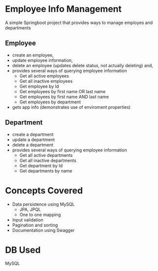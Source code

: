# Employee Info Management
A simple Springboot project that provides ways to manage employes and departments
## Employee
- create an employee,
- update employee information,
- delete an employee (updates delete status, not actually deleting) and,
- provides several ways of querying employee information
  - Get all active employees
  - Get all inactive employees
  - Get employee by Id
  - Get employees by first name OR last name
  - Get employees by first name AND last name
  - Get employees by department
- gets app info (demonstrates use of enviroment properties)

## Department
- create a department
- update a department
- delete a department
- provides several ways of querying employee information
  - Get all active departments
  - Get all inactive departments
  - Get department by Id
  - Get departments by name

# Concepts Covered
- Data persistence using MySQL
  - JPA, JPQL
  - One to one mapping
- Input validation
- Pagination and sorting
- Documentation using Swagger

# DB Used
MySQL
